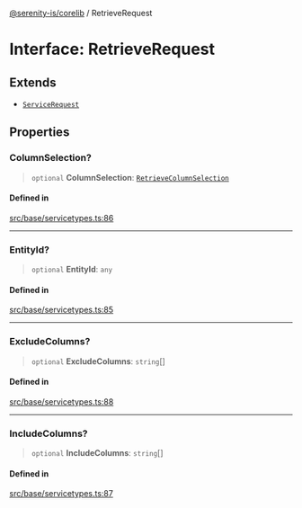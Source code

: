 [@serenity-is/corelib](../README.md) / RetrieveRequest

# Interface: RetrieveRequest

## Extends

- [`ServiceRequest`](ServiceRequest.md)

## Properties

### ColumnSelection?

> `optional` **ColumnSelection**: [`RetrieveColumnSelection`](../enumerations/RetrieveColumnSelection.md)

#### Defined in

[src/base/servicetypes.ts:86](https://github.com/serenity-is/serenity/blob/master/packages/corelib/src/base/servicetypes.ts#L86)

***

### EntityId?

> `optional` **EntityId**: `any`

#### Defined in

[src/base/servicetypes.ts:85](https://github.com/serenity-is/serenity/blob/master/packages/corelib/src/base/servicetypes.ts#L85)

***

### ExcludeColumns?

> `optional` **ExcludeColumns**: `string`[]

#### Defined in

[src/base/servicetypes.ts:88](https://github.com/serenity-is/serenity/blob/master/packages/corelib/src/base/servicetypes.ts#L88)

***

### IncludeColumns?

> `optional` **IncludeColumns**: `string`[]

#### Defined in

[src/base/servicetypes.ts:87](https://github.com/serenity-is/serenity/blob/master/packages/corelib/src/base/servicetypes.ts#L87)
